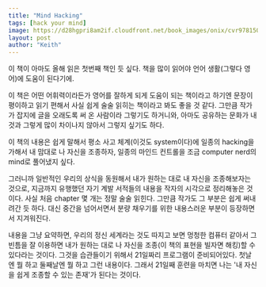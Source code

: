 ```yaml
---
title: "Mind Hacking"
tags: [hack your mind]
image: https://d28hgpri8am2if.cloudfront.net/book_images/onix/cvr9781501105661/mind-hacking-9781501105661_hr.jpg
layout: post
author: "Keith"
---
```


이 책이 아마도 올해 읽은 첫번째 책인 듯 싶다. 책을 많이 읽어야 언어 생활(그렇다 영어)에 도움이 된다기에.

이 책은 어떤 어휘력이라든가 영어를 잘하게 되게 도움이 되는 책이라고 하기엔 문장이 평이하고 읽기 편해서 사실 쉽게 술술 읽히는 책이라고 봐도 좋을 것 같다. 그만큼 작가가 잡지에 글을 오래도록 써 온 사람이라 그렇기도 하거니와, 아마도 공유하는 문화가 내것과 그렇게 많이 차이나지 않아서 그렇지 싶기도 하다. 

이 책의 내용은 쉽게 말해서 평소 사고 체계(이것도 system이다)에 일종의 hacking을 가해서 내 맘대로 나 자신을 조종하자, 일종의 마인드 컨트롤을 조금 computer nerd의 mind로 풀어냈지 싶다.

그러니까 일반적인 우리의 상식을 동원해서 내가 원하는 대로 내 자신을 조종해보자는 것으로, 지금까지 유행했던 자기 계발 서적들의 내용을 작자의 시각으로 정리해놓은 것이다. 사실 처음 chapter 몇 개는 정말 술술 읽힌다. 그만큼 작가도 그 부분은 쉽게 써내려간 듯 하다. 대신 중간을 넘어서면서 분량 채우기를 위한 내용스러운 부분이 등장하면서 지겨워진다.

내용을 그냥 요약하면, 우리의 정신 세계라는 것도 따지고 보면 멍청한 컴퓨터 같아서 그 빈틈을 잘 이용하면 내가 원하는 대로 나 자신을 조종(이 책의 표현을 빌자면 해킹)할 수 있다라는 것이다. 그것을 습관들이기 위해서 21일짜리 프로그램이 준비되어있다. 첫날엔 뭘 하고 둘째날엔 뭘 하고 그런 내용이다. 그래서 21일째 훈련을 마치면 나는 '내 자신을 쉽게 조종할 수 있는 존재'가 된다는 것이다.

